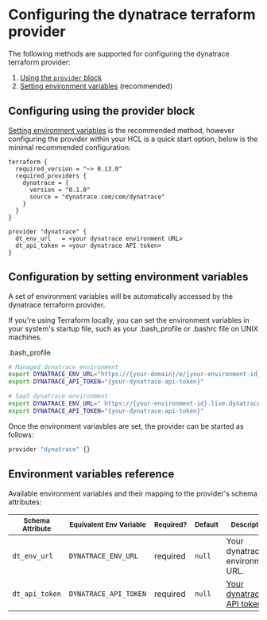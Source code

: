 # Configuring the dynatrace terraform provider

The following methods are supported for configuring the dynatrace terraform provider:

1. [Using the `provider` block]
1. [Setting environment variables] (recommended)

## Configuring using the provider block

[Setting environment variables] is the recommended method, however configuring the provider within your HCL is a quick start option, below is the minimal recommended configuration:

```hcl
terraform {
  required_version = "~> 0.13.0"
  required_providers {
    dynatrace = {
      version = "0.1.0"
      source = "dynatrace.com/com/dynatrace"
    }
  }
}

provider "dynatrace" {
  dt_env_url   = <your dynatrace environment URL>
  dt_api_token = <your dynatrace API token>
}
```

## Configuration by setting environment variables

A set of environment variables will be automatically accessed by the dynatrace terraform provider.

If you're using Terraform locally, you can set the environment variables in your system's startup file, such as your .bash_profile or .bashrc file on UNIX machines.

.bash_profile

```bash
# Managed dynatrace environment
export DYNATRACE_ENV_URL="https://{your-domain}/e/{your-environment-id}"
export DYNATRACE_API_TOKEN="{your-dynatrace-api-token}"
```

```bash
# SaaS dynatrace environment
export DYNATRACE_ENV_URL=" https://{your-environment-id}.live.dynatrace.com"
export DYNATRACE_API_TOKEN="{your-dynatrace-api-token}"
```

Once the environment variavbles are set, the provider can be started as follows:

```bash
provider "dynatrace" {}
```

## Environment variables reference

Available environment variables and their mapping to the provider's schema attributes:

| <small>Schema Attribute</small> | <small>Equivalent Env Variable</small> | <small>Required?</small> | <small>Default</small> | <small>Description</small>                                                                   |
| ------------------------------- | -------------------------------------- | ------------------------ | ---------------------- | -------------------------------------------------------------------------------------------- |
| `dt_env_url`                    | `DYNATRACE_ENV_URL`                 | required                 | `null`                 | Your dynatrace environment URL.                                                                 |
| `dt_api_token`                       | `DYNATRACE_API_TOKEN`                    | required                 | `null`                 | [Your dynatrace API token.]                                     |

[Setting environment variables]: #configuration-by-setting-environment-variables
[Setting environment variables]: #configuration-by-setting-environment-variables
[Using the `provider` block]: #configuring-using-the-provider-block
[Your dynatrace API token.]: https://www.dynatrace.com/support/help/dynatrace-api/basics/dynatrace-api-authentication/